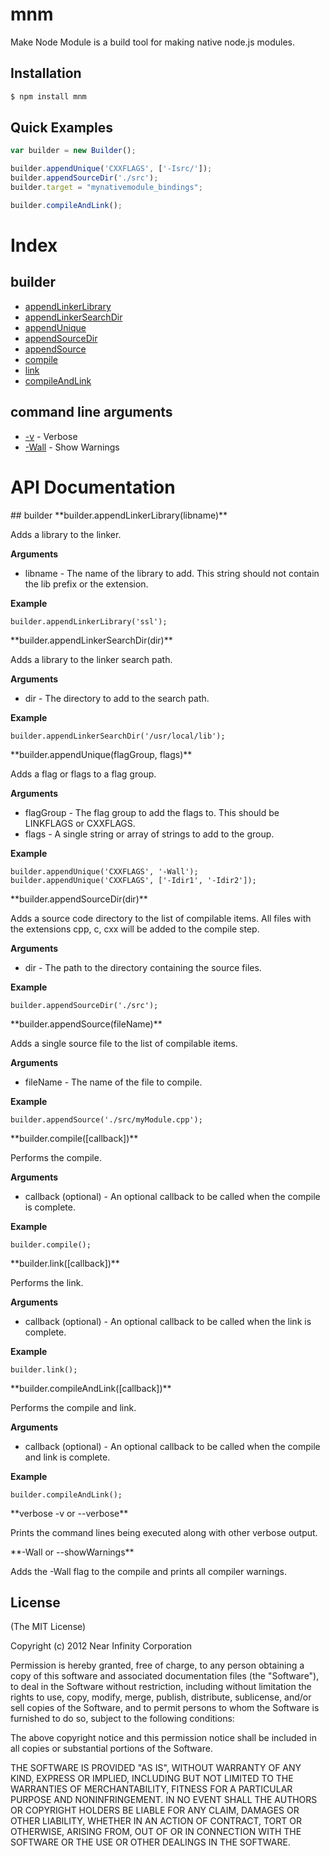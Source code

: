 # mnm

Make Node Module is a build tool for making native node.js modules.

## Installation

```bash
$ npm install mnm
```

## Quick Examples

```javascript
var builder = new Builder();

builder.appendUnique('CXXFLAGS', ['-Isrc/']);
builder.appendSourceDir('./src');
builder.target = "mynativemodule_bindings";

builder.compileAndLink();
```

# Index

## builder
 * [appendLinkerLibrary](#builder_appendLinkerLibrary)
 * [appendLinkerSearchDir](#builder_appendLinkerSearchDir)
 * [appendUnique](#builder_appendUnique)
 * [appendSourceDir](#builder_appendSourceDir)
 * [appendSource](#builder_appendSource)
 * [compile](#builder_compile)
 * [link](#builder_link)
 * [compileAndLink](#builder_compileAndLink)

## command line arguments
 * [-v](#cmdline_verbose) - Verbose
 * [-Wall](#cmdline_showWarnings) - Show Warnings

# API Documentation

<a name="builder"/>
## builder

<a name="builder_appendLinkerLibrary" />
**builder.appendLinkerLibrary(libname)**

Adds a library to the linker.

__Arguments__

 * libname - The name of the library to add. This string should not contain the lib prefix or the extension.

__Example__

    builder.appendLinkerLibrary('ssl');

<a name="builder_appendLinkerSearchDir" />
**builder.appendLinkerSearchDir(dir)**

Adds a library to the linker search path.

__Arguments__

 * dir - The directory to add to the search path.

__Example__

    builder.appendLinkerSearchDir('/usr/local/lib');

<a name="builder_appendUnique" />
**builder.appendUnique(flagGroup, flags)**

Adds a flag or flags to a flag group.

__Arguments__

 * flagGroup - The flag group to add the flags to. This should be LINKFLAGS or CXXFLAGS.
 * flags - A single string or array of strings to add to the group.

__Example__

    builder.appendUnique('CXXFLAGS', '-Wall');
    builder.appendUnique('CXXFLAGS', ['-Idir1', '-Idir2']);

<a name="builder_appendSourceDir" />
**builder.appendSourceDir(dir)**

Adds a source code directory to the list of compilable items. All files with the extensions cpp, c, cxx will be added to the compile step.

__Arguments__

 * dir - The path to the directory containing the source files.

__Example__

    builder.appendSourceDir('./src');

<a name="builder_appendSource" />
**builder.appendSource(fileName)**

Adds a single source file to the list of compilable items.

__Arguments__

 * fileName - The name of the file to compile.

__Example__

    builder.appendSource('./src/myModule.cpp');

<a name="builder_compile" />
**builder.compile([callback])**

Performs the compile.

__Arguments__

 * callback (optional) - An optional callback to be called when the compile is complete.

__Example__

    builder.compile();

<a name="builder_link" />
**builder.link([callback])**

Performs the link.

__Arguments__

 * callback (optional) - An optional callback to be called when the link is complete.

__Example__

    builder.link();

<a name="builder_compileAndLink" />
**builder.compileAndLink([callback])**

Performs the compile and link.

__Arguments__

 * callback (optional) - An optional callback to be called when the compile and link is complete.

__Example__

    builder.compileAndLink();

<a name="cmdline_verbose" />
**verbose -v or --verbose**

Prints the command lines being executed along with other verbose output.

<a name="cmdline_showWarnings" />
**-Wall or --showWarnings**

Adds the -Wall flag to the compile and prints all compiler warnings.

## License

(The MIT License)

Copyright (c) 2012 Near Infinity Corporation

Permission is hereby granted, free of charge, to any person obtaining
a copy of this software and associated documentation files (the
"Software"), to deal in the Software without restriction, including
without limitation the rights to use, copy, modify, merge, publish,
distribute, sublicense, and/or sell copies of the Software, and to
permit persons to whom the Software is furnished to do so, subject to
the following conditions:

The above copyright notice and this permission notice shall be
included in all copies or substantial portions of the Software.

THE SOFTWARE IS PROVIDED "AS IS", WITHOUT WARRANTY OF ANY KIND,
EXPRESS OR IMPLIED, INCLUDING BUT NOT LIMITED TO THE WARRANTIES OF
MERCHANTABILITY, FITNESS FOR A PARTICULAR PURPOSE AND
NONINFRINGEMENT. IN NO EVENT SHALL THE AUTHORS OR COPYRIGHT HOLDERS BE
LIABLE FOR ANY CLAIM, DAMAGES OR OTHER LIABILITY, WHETHER IN AN ACTION
OF CONTRACT, TORT OR OTHERWISE, ARISING FROM, OUT OF OR IN CONNECTION
WITH THE SOFTWARE OR THE USE OR OTHER DEALINGS IN THE SOFTWARE.
